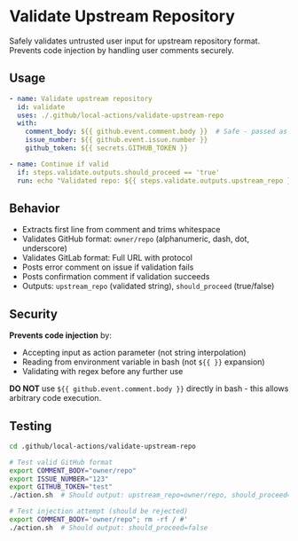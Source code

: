 # Validate Upstream Repository

Safely validates untrusted user input for upstream repository format. Prevents code injection by handling user comments securely.

## Usage

```yaml
- name: Validate upstream repository
  id: validate
  uses: ./.github/local-actions/validate-upstream-repo
  with:
    comment_body: ${{ github.event.comment.body }}  # Safe - passed as input
    issue_number: ${{ github.event.issue.number }}
    github_token: ${{ secrets.GITHUB_TOKEN }}

- name: Continue if valid
  if: steps.validate.outputs.should_proceed == 'true'
  run: echo "Validated repo: ${{ steps.validate.outputs.upstream_repo }}"
```

## Behavior

- Extracts first line from comment and trims whitespace
- Validates GitHub format: `owner/repo` (alphanumeric, dash, dot, underscore)
- Validates GitLab format: Full URL with protocol
- Posts error comment on issue if validation fails
- Posts confirmation comment if validation succeeds
- Outputs: `upstream_repo` (validated string), `should_proceed` (true/false)

## Security

**Prevents code injection** by:
- Accepting input as action parameter (not string interpolation)
- Reading from environment variable in bash (not `${{ }}` expansion)
- Validating with regex before any further use

**DO NOT** use `${{ github.event.comment.body }}` directly in bash - this allows arbitrary code execution.

## Testing

```bash
cd .github/local-actions/validate-upstream-repo

# Test valid GitHub format
export COMMENT_BODY="owner/repo"
export ISSUE_NUMBER="123"
export GITHUB_TOKEN="test"
./action.sh  # Should output: upstream_repo=owner/repo, should_proceed=true

# Test injection attempt (should be rejected)
export COMMENT_BODY='owner/repo"; rm -rf / #'
./action.sh  # Should output: should_proceed=false
```